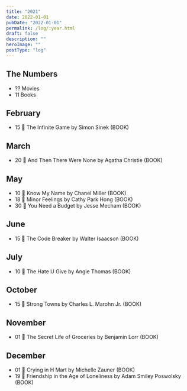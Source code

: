```yaml
---
title: "2021"
date: 2022-01-01
pubDate: "2022-01-01"
permalink: /log/:year.html
draft: false
description: ""
heroImage: ""
postType: "log"
---
```


## The Numbers

- ?? Movies
- 11 Books

## February

- 15 📕 The Infinite Game by Simon Sinek (BOOK)

## March

- 20 📕 And Then There Were None by Agatha Christie (BOOK)

## May

- 10 📕 Know My Name by Chanel Miller (BOOK)
- 18 📕 Minor Feelings by Cathy Park Hong (BOOK)
- 30 📕 You Need a Budget by Jesse Mecham (BOOK)

## June

- 15 📕 The Code Breaker by Walter Isaacson (BOOK)

## July

- 10 📕 The Hate U Give by Angie Thomas (BOOK)

## October

- 15 📕 Strong Towns by Charles L. Marohn Jr. (BOOK)

## November

- 01 📕 The Secret Life of Groceries by Benjamin Lorr (BOOK)

## December

- 01 📕 Crying in H Mart by Michelle Zauner (BOOK)
- 19 📕 Friendship in the Age of Loneliness by Adam Smiley Poswolsky (BOOK)
